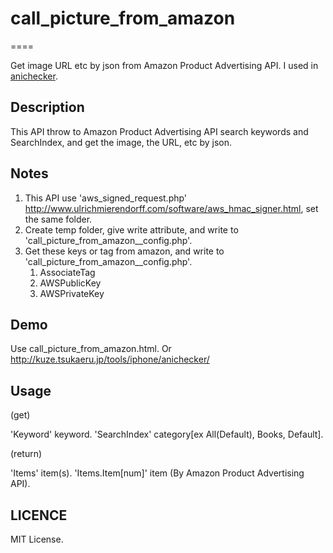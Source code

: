 # call_picture_from_amazon
====

Get image URL etc by json from Amazon Product Advertising API.
I used in [anichecker](http://kuze.tsukaeru.jp/tools/anichecker/ "anichecker").

## Description

This API throw to Amazon Product Advertising API search keywords and SearchIndex, and get the image, the URL, etc by json.

## Notes

1. This API use 'aws_signed_request.php' <http://www.ulrichmierendorff.com/software/aws_hmac_signer.html>, set the same folder.
1. Create temp folder, give write attribute, and write to 'call_picture_from_amazon__config.php'.
1. Get these keys or tag from amazon, and write to 'call_picture_from_amazon__config.php'.
	1. AssociateTag
	1. AWSPublicKey
	1. AWSPrivateKey

## Demo

Use call_picture_from_amazon.html.
Or <http://kuze.tsukaeru.jp/tools/iphone/anichecker/>

## Usage

(get)

'Keyword' keyword.
'SearchIndex' category[ex All(Default), Books, Default].

(return)

'Items' item(s).
'Items.Item[num]' item (By  Amazon Product Advertising API).

## LICENCE

MIT License.
